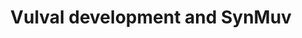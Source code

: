 ---
annotations:
- type: Pathway Ontology
  value: regulatory pathway
authors:
- Nattha
- Khanspers
- MaintBot
- MirellaKalafati
- Eweitz
- RaatsS
description: ''
last-edited: 2021-05-27
organisms:
- Caenorhabditis elegans
redirect_from:
- /index.php/Pathway:WP680
- /instance/WP680
schema-jsonld:
- '@context': https://schema.org/
  '@id': https://wikipathways.github.io/pathways/WP680.html
  '@type': Dataset
  creator:
    '@type': Organization
    name: WikiPathways
  description: ''
  keywords:
  - lin-45
  - ksr-1
  - let-60
  - lin-1
  - sur-6
  - lin-12
  - gap-1
  - sur-2
  - sem-5
  - lin-31
  - lin-25
  - mek-2
  - lin-3
  - sos-1
  - let-23
  - mpk-1
  - lip-1
  - lin-39
  license: CC0
  name: Vulval development and SynMuv
seo: CreativeWork
title: Vulval development and SynMuv
wpid: WP680
---